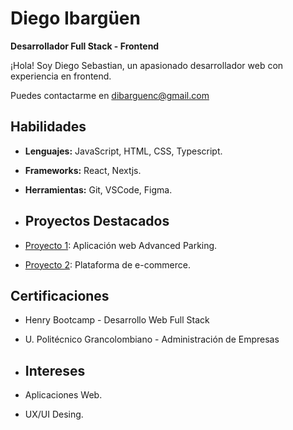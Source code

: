 # Diego Ibargüen
**Desarrollador Full Stack - Frontend**

¡Hola! Soy Diego Sebastian, un apasionado desarrollador web con experiencia en frontend.

Puedes contactarme en [dibarguenc@gmail.com](mailto:dibarguenc@gmail.com)

## Habilidades
- **Lenguajes:** JavaScript, HTML, CSS, Typescript.
- **Frameworks:** React, Nextjs. 
- **Herramientas:** Git, VSCode, Figma.

- ## Proyectos Destacados
- [Proyecto 1](https://github.com/Gagotlib/Advanced-Parking-Front): Aplicación web Advanced Parking.
- [Proyecto 2](https://github.com/DIbarguenCurrea/Project_E-commerce_Technology): Plataforma de e-commerce.

## Certificaciones
- Henry Bootcamp - Desarrollo Web Full Stack
- U. Politécnico Grancolombiano - Administración de Empresas

- ## Intereses
- Aplicaciones Web.
- UX/UI Desing.
